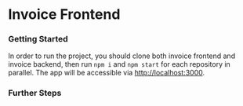 # Invoice Frontend

### Getting Started

In order to run the project, you should clone both invoice frontend and invoice backend, then run `npm i` and `npm start` for each repository in parallel. The app will be accessible via [http://localhost:3000](http://localhost:3000).

### Further Steps
